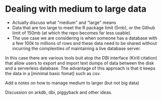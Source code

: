
# Dealing with medium to large data

- Actually discuss what "medium" and "large" means
- Data that are too large to meet the R package limit (5mb), or the Github limit of 150mb (at which the repo becomes far less usable).
- The use case we are considering is when someone has a database with a few 100k to millions of rows and these data need to be shared without incurring the complexities of maintaining a live database server.

In this case there are various tools buit atop the DBI interface (Kirill citation) that allow users to export and import text dumps of data between the disk and a serverless database. The advantage of this approach is that it keeps the data in a [minimal basic fomat] such as csv.

Add a notes on how to manage medium to larger (but not big data)

Discussion on arkdb, dbi, piggyback and other ideas.